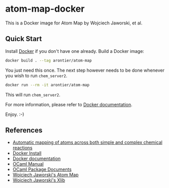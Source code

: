 # atom-map-docker

This is a Docker image for Atom Map by Wojciech Jaworski, et al.

## Quick Start

Install [Docker](https://docs.docker.com/install/) if you don't have one already.
Build a Docker image:

```bash
docker build . --tag arontier/atom-map
```

You just need this once. The next step however needs to be done whenever
you wish to run `chem_server2`.

```bash
docker run --rm -it arontier/atom-map
```

This will run `chem_server2`. 

For more information, please refer to [Docker documentation](https://docs.docker.com/).

Enjoy. :-)

## References

* [Automatic mapping of atoms across both simple and complex chemical reactions](https://www.nature.com/articles/s41467-019-09440-2)
* [Docker Install](https://docs.docker.com/install/)
* [Docker documentation](https://docs.docker.com/)
* [OCaml Manual](http://caml.inria.fr/pub/docs/manual-ocaml/)
* [OCaml Package Documents](https://opam.ocaml.org/packages/)
* [Wojciech Jaworski's Atom Map](https://github.com/w-jaworski/AtomMap)
* [Wojciech Jaworski's Xlib](https://github.com/w-jaworski/xlib)
